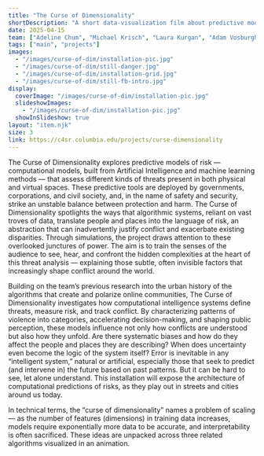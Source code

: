 ```yaml
---
title: "The Curse of Dimensionality"
shortDescription: "A short data-visualization film about predictive models of risk, show at the 2025 Venice Architecture Biennale."
date: 2025-04-15
team: ["Adeline Chum", "Michael Krisch", "Laura Kurgan", "Adam Vosburgh", "Jia Zhang"]
tags: ["main", "projects"]
images:
  - "/images/curse-of-dim/installation-pic.jpg"
  - "/images/curse-of-dim/still-danger.jpg"
  - "/images/curse-of-dim/installation-grid.jpg"
  - "/images/curse-of-dim/still-fb-intro.jpg"
display:
  coverImage: "/images/curse-of-dim/installation-pic.jpg"      
  slideshowImages:                               
    - "/images/curse-of-dim/installation-pic.jpg"
  showInSlideshow: true    
layout: "item.njk"
size: 3
link: https://c4sr.columbia.edu/projects/curse-dimensionality
---
```


The Curse of Dimensionality explores predictive models of risk — computational models, built from Artificial Intelligence and machine learning methods —  that assess different kinds of threats present in both physical and virtual spaces. These predictive tools are deployed by governments, corporations, and civil society, and, in the name of safety and security, strike an unstable balance between protection and harm. The Curse of Dimensionality spotlights the ways that algorithmic systems, reliant on vast troves of data, translate people and places into the language of risk, an abstraction that can inadvertently justify conflict and exacerbate existing disparities. Through simulations, the project draws attention to these overlooked junctures of power. The aim is to train the senses of the audience to see, hear, and confront the hidden complexities at the heart of this threat analysis — explaining those subtle, often invisible factors that increasingly shape conflict around the world.

Building on the team’s previous research into the urban history of the algorithms that create and polarize online communities, The Curse of Dimensionality investigates how computational intelligence systems define threats, measure risk, and track conflict. By characterizing patterns of violence into categories, accelerating decision-making, and shaping public perception, these models influence not only how conflicts are understood but also how they unfold. Are there systematic biases and how do they affect the people and places they are describing? When does uncertainty even become the logic of the system itself? Error is inevitable in any “intelligent system,” natural or artificial, especially those that seek to predict (and intervene in) the future based on past patterns. But it can be hard to see, let alone understand. This installation will expose the architecture of computational predictions of risks, as they play out in streets and cities around us today.

In technical terms, the “curse of dimensionality” names a problem of scaling — as the number of features (dimensions) in training data increases, models require exponentially more data to be accurate, and interpretability is often sacrificed. These ideas are unpacked across three related algorithms visualized in an animation.

